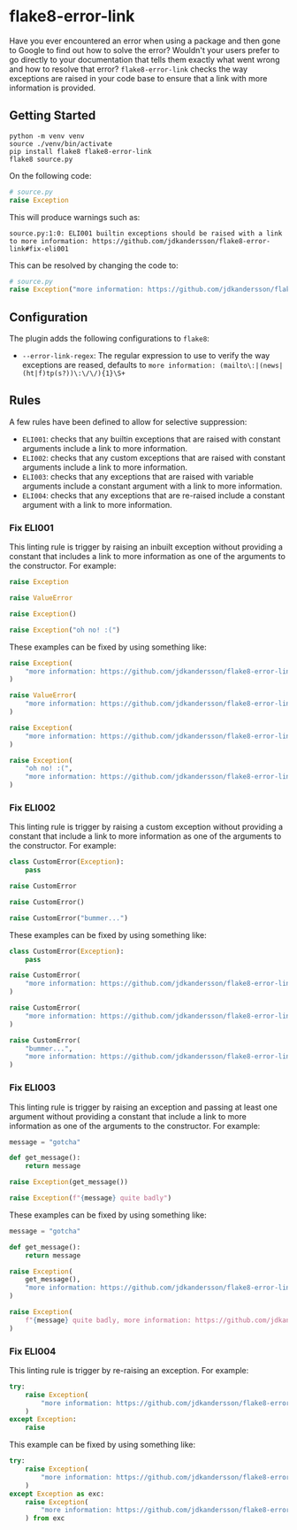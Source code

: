 # flake8-error-link

Have you ever encountered an error when using a package and then gone to Google
to find out how to solve the error? Wouldn't your users prefer to go directly
to your documentation that tells them exactly what went wrong and how to
resolve that error? `flake8-error-link` checks the way exceptions are raised in
your code base to ensure that a link with more information is provided.

## Getting Started

```shell
python -m venv venv
source ./venv/bin/activate
pip install flake8 flake8-error-link
flake8 source.py
```

On the following code:

```Python
# source.py
raise Exception
```

This will produce warnings such as:

```shell
source.py:1:0: ELI001 builtin exceptions should be raised with a link to more information: https://github.com/jdkandersson/flake8-error-link#fix-eli001
```

This can be resolved by changing the code to:

```Python
# source.py
raise Exception("more information: https://github.com/jdkandersson/flake8-error-link#fix-eli001")
```

## Configuration

The plugin adds the following configurations to `flake8`:

* `--error-link-regex`: The regular expression to use to verify the way
  exceptions are reased, defaults to
  `more information: (mailto\:|(news|(ht|f)tp(s?))\:\/\/){1}\S+`


## Rules

A few rules have been defined to allow for selective suppression:

* `ELI001`: checks that any builtin exceptions that are raised with constant
   arguments include a link to more information.
* `ELI002`: checks that any custom exceptions that are raised with constant
   arguments include a link to more information.
* `ELI003`: checks that any exceptions that are raised with variable arguments
  include a constant argument with a link to more information.
* `ELI004`: checks that any exceptions that are re-raised include a constant
  argument with a link to more information.

### Fix ELI001

This linting rule is trigger by raising an inbuilt exception without providing
a constant that includes a link to more information as one of the arguments to
the constructor. For example:

```Python
raise Exception

raise ValueError

raise Exception()

raise Exception("oh no! :(")
```

These examples can be fixed by using something like:

```Python
raise Exception(
    "more information: https://github.com/jdkandersson/flake8-error-link#fix-eli001"
)

raise ValueError(
    "more information: https://github.com/jdkandersson/flake8-error-link#fix-eli001"
)

raise Exception(
    "more information: https://github.com/jdkandersson/flake8-error-link#fix-eli001"
)

raise Exception(
    "oh no! :(",
    "more information: https://github.com/jdkandersson/flake8-error-link#fix-eli001",
)
```

### Fix ELI002

This linting rule is trigger by raising a custom exception without providing
a constant that include a link to more information as one of the arguments to
the constructor. For example:

```Python
class CustomError(Exception):
    pass

raise CustomError

raise CustomError()

raise CustomError("bummer...")
```

These examples can be fixed by using something like:

```Python
class CustomError(Exception):
    pass

raise CustomError(
    "more information: https://github.com/jdkandersson/flake8-error-link#fix-eli002"
)

raise CustomError(
    "more information: https://github.com/jdkandersson/flake8-error-link#fix-eli002"
)

raise CustomError(
    "bummer...",
    "more information: https://github.com/jdkandersson/flake8-error-link#fix-eli002",
)
```

### Fix ELI003

This linting rule is trigger by raising an exception and passing at least one
argument without providing a constant that include a link to more information
as one of the arguments to the constructor. For example:

```Python
message = "gotcha"

def get_message():
    return message

raise Exception(get_message())

raise Exception(f"{message} quite badly")
```

These examples can be fixed by using something like:

```Python
message = "gotcha"

def get_message():
    return message

raise Exception(
    get_message(),
    "more information: https://github.com/jdkandersson/flake8-error-link#fix-eli003",
)

raise Exception(
    f"{message} quite badly, more information: https://github.com/jdkandersson/flake8-error-link#fix-eli003"
)
```

### Fix ELI004

This linting rule is trigger by re-raising an exception. For example:

```Python
try:
    raise Exception(
        "more information: https://github.com/jdkandersson/flake8-error-link#fix-eli004"
    )
except Exception:
    raise
```

This example can be fixed by using something like:

```Python
try:
    raise Exception(
        "more information: https://github.com/jdkandersson/flake8-error-link#fix-eli004"
    )
except Exception as exc:
    raise Exception(
        "more information: https://github.com/jdkandersson/flake8-error-link#fix-eli004"
    ) from exc
```

